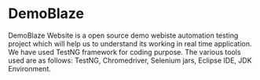 # DemoBlaze
DemoBlaze Website is a open source demo webiste automation testing project which will help us to understand its working in real time application. We have used TestNG framework for coding purpose. The various tools used are as follows: TestNG, Chromedriver, Selenium jars, Eclipse IDE, JDK Environment.
